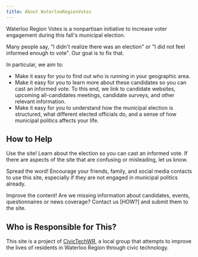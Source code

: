 ```yaml
---
title: About WaterlooRegionVotes
---
```


Waterloo Region Votes is a nonpartisan initiative to 
increase voter engagement during this fall's municipal election. 

Many people say, "I didn't realize there was an election" or "I did
not feel informed enough to vote". Our goal is to fix that.

In particular, we aim to:

- Make it easy for you to find out who is running in your geographic
  area.
- Make it easy for you to learn more about these candidates so you can
  cast an informed vote. To this end, we link to candidate websites,
  upcoming all-candidates meetings, candidate surveys, and other
  relevant information.
- Make it easy for you to understand how the municipal election is
  structured, what different elected officials do, and a sense of
  how municipal politics affects your life. 

## How to Help

Use the site! Learn about the election so you can cast an informed
vote. If there are aspects of the site that are confusing or
misleading, let us know. 

Spread the word! Encourage your friends, family, and social media
contacts to use this site, especially if they are not engaged in
municipal politics already. 

Improve the content! Are we missing information about candidates, events,
questionnaires or news coverage? Contact us [HOW?] and submit them to
the site.


## Who is Responsible for This?

This site is a project of [CivicTechWR](https://civictechwr.org), a
local group that attempts to improve the lives of residents in
Waterloo Region through civic technology. 


